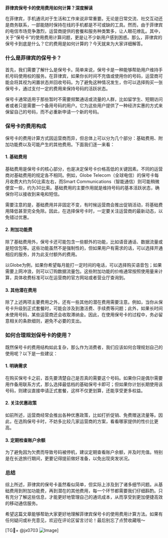 **菲律宾保号卡的使用费用如何计算？深度解读**

在菲律宾，手机通讯对于生活和工作来说非常重要。无论是日常交流、社交互动还是商务联系，一部能随时保持在线的手机都是不可或缺的工具。然而，由于菲律宾的电信市场竞争激烈，运营商提供的套餐和服务种类繁多，让人眼花缭乱。其中，关于“保号卡”的使用费用计算问题，更是让不少新用户感到困惑。那么，菲律宾的保号卡到底是什么？它的费用是如何计算的？今天就来为大家详细解答。

### 什么是菲律宾的保号卡？

首先，我们需要了解什么是保号卡。简单来说，保号卡是一种能够帮助用户维持手机号码使用权的服务。在菲律宾，如果你长时间不充值或使用你的号码，运营商可能会将其视为闲置状态并回收号码。为了避免这种情况发生，你可以选择购买一张保号卡，通过支付一定的费用来保持号码的活跃状态。

保号卡通常适用于那些暂时不需要频繁通话或流量的人群，比如留学生、短期访问者或者只是需要一个备用号码的用户。它为这些用户提供了一种经济实惠的方式来保留自己的号码，而不必重新申请一个新的号码。

### 保号卡的费用构成

保号卡的费用计算方式因运营商而异，但总体上可以分为几个部分：基础费用、附加功能费以及可能产生的其他费用。下面我们逐一来看：

#### 1. 基础费用

基础费用是保号卡的核心部分，也是决定保号卡价格高低的关键因素。不同的运营商对基础费用的规定各不相同。例如，Globe Telecom（全球电信）的保号卡每月收费大约为50比索左右，而Smart Communications（智能通信）则可能稍微便宜一些，约为30比索。基础费用的主要作用就是维持号码的基本活跃状态，确保你可以接收到来电和短信。

需要注意的是，基础费用并非固定不变，有时候运营商会推出促销活动，将基础费用降低甚至完全免除。因此，在选择保号卡时，一定要关注运营商的最新动态，以免错过优惠。

#### 2. 附加功能费

除了基础费用外，保号卡还可能包含一些额外的功能，比如语音通话、数据流量或是短信包等。这些功能虽然不是强制性的，但如果用户有需求的话，可以选择开通相应的服务，并为此支付额外的费用。

以Globe为例，如果你希望每月能打一定时间的电话，可以选择购买语音包；如果需要上网冲浪，则可以订购数据流量包。这些附加功能的价格通常按照使用量来计算，具体收费标准可以在运营商的官方网站或者营业厅查询到。

#### 3. 其他潜在费用

除了上述两项主要费用之外，还有一些其他的潜在费用需要注意。例如，当你从保号卡升级到正式套餐时，可能会涉及到激活费、手续费等问题；此外，如果长时间未使用号码，某些运营商还会收取滞纳金。因此，在使用保号卡的过程中，务必留意相关的条款细则，避免不必要的支出。

### 如何合理规划保号卡的使用？

既然保号卡的费用结构如此复杂，那么作为消费者，我们应该如何合理规划自己的使用呢？以下是一些建议：

#### 1. 明确需求

在购买保号卡之前，首先要清楚自己是否真的需要这个号码。如果你只是偶尔需要用作备用联系方式，那么选择最低档的基础保号卡即可；但如果你计划长期使用该号码，则建议直接申请正式套餐，这样不仅更划算，还能享受更多权益。

#### 2. 关注优惠政策

如前所述，运营商经常会推出各种优惠政策，比如打折促销、免费赠送流量等。因此，在选购保号卡时，不妨多比较几家运营商的方案，看看哪家提供的性价比更高。

#### 3. 定期检查账户余额

为了避免因为欠费而导致号码被停机，建议定期查看账户余额，并及时充值。特别是在长途旅行期间，更要记得提前做好准备，以免出现突发状况。

### 总结

综上所述，菲律宾的保号卡虽然看似简单，但实际上涉及到了诸多细节问题。从基础费用到附加功能费，再到潜在的其他费用，每一个环节都需要我们仔细斟酌。只有充分了解这些信息，才能更好地管理自己的通讯成本，从而享受到更加便捷高效的移动通信服务。

希望这篇文章能够帮助大家更好地理解菲律宾保号卡的使用费用计算方法。如果有任何疑问或补充意见，欢迎在评论区留言讨论！最后别忘了点赞收藏哦～

[TG💪+ @jx0703 ![Image](https://github.com/user-attachments/assets/dbca1d08-cadb-493c-b0ec-ad6f7a83f270)]